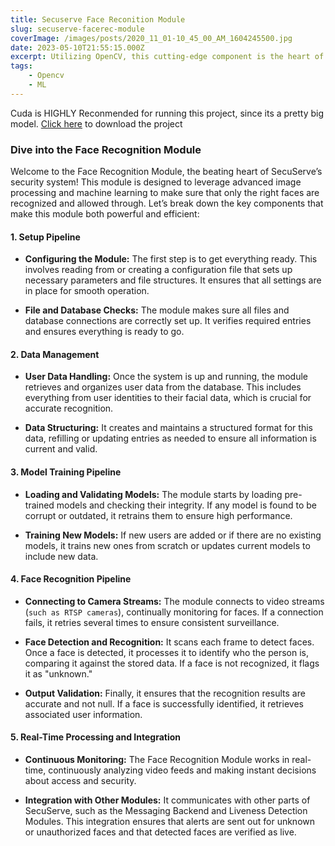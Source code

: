 ```yaml
---
title: Secuserve Face Reconition Module
slug: secuserve-facerec-module
coverImage: /images/posts/2020_11_01-10_45_00_AM_1604245500.jpg
date: 2023-05-10T21:55:15.000Z
excerpt: Utilizing OpenCV, this cutting-edge component is the heart of the SecuServe Security System.
tags:
    - Opencv
    - ML
---
```


<script>
  import Callout from "$lib/components/molecules/Callout.svelte";
  import CodeBlock from "$lib/components/molecules/CodeBlock.svelte";
  import Image from "$lib/components/atoms/Image.svelte";
</script>


<Callout type="warning">
Cuda is HIGHLY Reconmended for running this project, since its a pretty big model. <a href="https://github.com/NicholasBlackburn1/SecuServe-Module-opencv/tree/Dev">Click here</a> to download the project
</Callout>

### Dive into the Face Recognition Module

Welcome to the Face Recognition Module, the beating heart of SecuServe’s security system! This module is designed to leverage advanced image processing and machine learning to make sure that only the right faces are recognized and allowed through. Let’s break down the key components that make this module both powerful and efficient:

#### **1. Setup Pipeline**

- **Configuring the Module:** The first step is to get everything ready. This involves reading from or creating a configuration file that sets up necessary parameters and file structures. It ensures that all settings are in place for smooth operation.
  
- **File and Database Checks:** The module makes sure all files and database connections are correctly set up. It verifies required entries and ensures everything is ready to go.

#### **2. Data Management**

- **User Data Handling:** Once the system is up and running, the module retrieves and organizes user data from the database. This includes everything from user identities to their facial data, which is crucial for accurate recognition.

- **Data Structuring:** It creates and maintains a structured format for this data, refilling or updating entries as needed to ensure all information is current and valid.

#### **3. Model Training Pipeline**

- **Loading and Validating Models:** The module starts by loading pre-trained models and checking their integrity. If any model is found to be corrupt or outdated, it retrains them to ensure high performance.

- **Training New Models:** If new users are added or if there are no existing models, it trains new ones from scratch or updates current models to include new data.

#### **4. Face Recognition Pipeline**

- **Connecting to Camera Streams:** The module connects to video streams (`such as RTSP cameras`), continually monitoring for faces. If a connection fails, it retries several times to ensure consistent surveillance.

- **Face Detection and Recognition:** It scans each frame to detect faces. Once a face is detected, it processes it to identify who the person is, comparing it against the stored data. If a face is not recognized, it flags it as "unknown."

- **Output Validation:** Finally, it ensures that the recognition results are accurate and not null. If a face is successfully identified, it retrieves associated user information.

#### **5. Real-Time Processing and Integration**

- **Continuous Monitoring:** The Face Recognition Module works in real-time, continuously analyzing video feeds and making instant decisions about access and security.

- **Integration with Other Modules:** It communicates with other parts of SecuServe, such as the Messaging Backend and Liveness Detection Modules. This integration ensures that alerts are sent out for unknown or unauthorized faces and that detected faces are verified as live.
